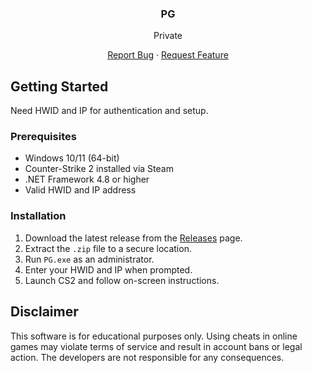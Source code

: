 <a id="readme-top"></a>
<h3 align="center">PG</h3>
<p align="center">
   Private
</p>
<p align="center">
    <a href="https://github.com/lilpatter/osi/issues/new?labels=bug&template=bug-report---.md">Report Bug</a>
    ·
    <a href="https://github.com/lilpatter/osi/issues/new?labels=enhancement&template=feature-request---.md">Request Feature</a>
</p>
</div>

<!-- GETTING STARTED -->
## Getting Started
Need HWID and IP for authentication and setup.

### Prerequisites
- Windows 10/11 (64-bit)
- Counter-Strike 2 installed via Steam
- .NET Framework 4.8 or higher
- Valid HWID and IP address

### Installation
1. Download the latest release from the [Releases](https://github.com/lilpatter/osi/releases) page.
2. Extract the `.zip` file to a secure location.
3. Run `PG.exe` as an administrator.
4. Enter your HWID and IP when prompted.
5. Launch CS2 and follow on-screen instructions.

## Disclaimer
This software is for educational purposes only. Using cheats in online games may violate terms of service and result in account bans or legal action. The developers are not responsible for any consequences.
